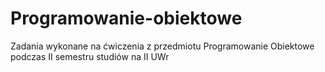 # Programowanie-obiektowe
Zadania wykonane na ćwiczenia z przedmiotu Programowanie Obiektowe podczas II semestru studiów na II UWr
